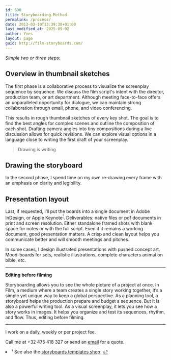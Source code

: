 ```yaml
---
id: 690
title: Storyboarding Method
permalink: /process/
date: 2013-03-10T13:39:38+01:00
last_modified_at: 2025-09-02
author: Yves
layout: page
guid: http://film-storyboards.com/
---
```

_Simple two or three steps:_

## Overview in thumbnail sketches

The first phase is a collaborative process to visualize the screenplay sequence by sequence. We discuss the film script's intent with the director, production team, or art department. Although meeting face-to-face offers an unparalleled opportunity for dialogue, we can maintain strong collaboration through email, phone, and video conferencing.

This results in rough thumbnail sketches of every key shot. The goal is to find the best angles for complex scenes and outline the composition of each shot. Drafting camera angles into tiny compositions during a live discussion allows for quick revisions. We can explore visual options in a language close to writing the first draft of your screenplay.

> Drawing _is_ writing

## Drawing the storyboard

In the second phase, I spend time on my own re-drawing every frame with an emphasis on clarity and legibility.

## Presentation layout

Last, if requested, I’ll put the boards into a single document in Adobe InDesign, or Apple Keynote<sup><a id="fnr1" class="footnote" title="see footnote" href="#fn1">¹</a></sup>. Deliverables: native files or pdf documents in print and screen resolution. Either standalone framed shots with blank space for notes or with the full script. Even if it remains a working document, good presentation matters. A crisp and clean layout helps you communicate better and will smooth meetings and pitches.

In some cases, I design illustrated presentations with pushed concept art. Mood-boards for sets, realistic illustrations, complete characters animation bible, etc.

* * *

**Editing before filming**

Storyboarding allows you to see the whole picture of a project at once. In Film, a medium where a team creates a single story working together, it’s a simple yet unique way to keep a global perspective. As a planning tool, a storyboard helps the production prepare and budget a sequence. But it is also a powerful writing tool. As a visual screenplay, it lets you see how a story works in images. It helps you organize and test its sequences, rhythm, and flow. Thus, editing before filming.

* * *

I work on a daily, weekly or per project fee.

Call me at +32 475 418 327 or send an [email](mailto:yves@film-storyboards.com?subject=Inquiry%20from%20film%20storyboards%20site) for a quote.

<li id="fn1">
  ¹ See also the <a href="https://gumroad.com/storyboards">storyboards templates shop</a>. <a class="reversefootnote" title="return to article" href="#fnr1">↩︎</a></fn></footnotes>
